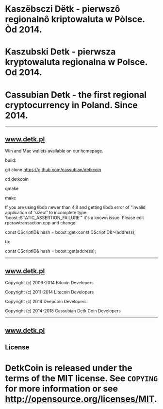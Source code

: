 Kaszëbsczi Dëtk - pierwszô regionalnô kriptowaluta w Pòlsce. Òd 2014.
================================
Kaszubski Detk - pierwsza kryptowaluta regionalna w Polsce. Od 2014.
================================
Cassubian Detk - the first regional cryptocurrency in Poland. Since 2014.
================================

----------------
www.detk.pl
----------------
Win and Mac wallets available on our homepage.

build:

git clone https://github.com/cassubian/detkcoin

cd detkcoin

qmake

make

If you are using libdb newer than 4.8 and getting libdb error of "invalid application of ‘sizeof’ to incomplete type ‘boost::STATIC_ASSERTION_FAILURE<false>’" it's a known issue.
Please edit rpcrawtransaction.cpp and change:

const CScriptID& hash = boost::get<const CScriptID&>(address);

to:

const CScriptID& hash = boost::get<CScriptID>(address);



----------------
www.detk.pl
----------------

Copyright (c) 2009-2014 Bitcoin Developers

Copyright (c) 2011-2014 Litecoin Developers

Copyright (c) 2014 Deepcoin Developers

Copyright (c) 2014-2018 Cassubian Detk Coin Developers

----------------
www.detk.pl
----------------

License
-------

DetkCoin is released under the terms of the MIT license. See `COPYING` for more
information or see http://opensource.org/licenses/MIT.
=======
